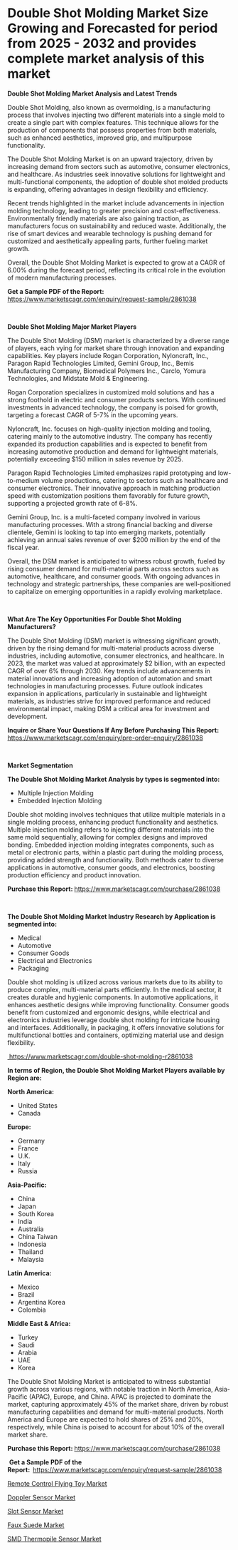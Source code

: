<p><h1>Double Shot Molding Market Size Growing and Forecasted for period from 2025 - 2032 and provides complete market analysis of this market</h1></p><p><strong>Double Shot Molding Market Analysis and Latest Trends</strong></p>
<p><p>Double Shot Molding, also known as overmolding, is a manufacturing process that involves injecting two different materials into a single mold to create a single part with complex features. This technique allows for the production of components that possess properties from both materials, such as enhanced aesthetics, improved grip, and multipurpose functionality. </p><p>The Double Shot Molding Market is on an upward trajectory, driven by increasing demand from sectors such as automotive, consumer electronics, and healthcare. As industries seek innovative solutions for lightweight and multi-functional components, the adoption of double shot molded products is expanding, offering advantages in design flexibility and efficiency. </p><p>Recent trends highlighted in the market include advancements in injection molding technology, leading to greater precision and cost-effectiveness. Environmentally friendly materials are also gaining traction, as manufacturers focus on sustainability and reduced waste. Additionally, the rise of smart devices and wearable technology is pushing demand for customized and aesthetically appealing parts, further fueling market growth. </p><p>Overall, the Double Shot Molding Market is expected to grow at a CAGR of 6.00% during the forecast period, reflecting its critical role in the evolution of modern manufacturing processes.</p></p>
<p><strong>Get a Sample PDF of the Report:&nbsp;</strong> <a href="https://www.marketscagr.com/enquiry/request-sample/2861038?utm_campaign=2660&utm_medium=2&utm_source=Github&utm_content=ia&utm_term=12032025&utm_id=double-shot-molding">https://www.marketscagr.com/enquiry/request-sample/2861038</a></p>
<p>&nbsp;</p>
<p><strong>Double Shot Molding Major Market Players</strong></p>
<p><p>The Double Shot Molding (DSM) market is characterized by a diverse range of players, each vying for market share through innovation and expanding capabilities. Key players include Rogan Corporation, Nyloncraft, Inc., Paragon Rapid Technologies Limited, Gemini Group, Inc., Bemis Manufacturing Company, Biomedical Polymers Inc., Carclo, Yomura Technologies, and Midstate Mold & Engineering.</p><p>Rogan Corporation specializes in customized mold solutions and has a strong foothold in electric and consumer products sectors. With continued investments in advanced technology, the company is poised for growth, targeting a forecast CAGR of 5-7% in the upcoming years.</p><p>Nyloncraft, Inc. focuses on high-quality injection molding and tooling, catering mainly to the automotive industry. The company has recently expanded its production capabilities and is expected to benefit from increasing automotive production and demand for lightweight materials, potentially exceeding $150 million in sales revenue by 2025.</p><p>Paragon Rapid Technologies Limited emphasizes rapid prototyping and low-to-medium volume productions, catering to sectors such as healthcare and consumer electronics. Their innovative approach in matching production speed with customization positions them favorably for future growth, supporting a projected growth rate of 6-8%.</p><p>Gemini Group, Inc. is a multi-faceted company involved in various manufacturing processes. With a strong financial backing and diverse clientele, Gemini is looking to tap into emerging markets, potentially achieving an annual sales revenue of over $200 million by the end of the fiscal year.</p><p>Overall, the DSM market is anticipated to witness robust growth, fueled by rising consumer demand for multi-material parts across sectors such as automotive, healthcare, and consumer goods. With ongoing advances in technology and strategic partnerships, these companies are well-positioned to capitalize on emerging opportunities in a rapidly evolving marketplace.</p></p>
<p>&nbsp;</p>
<p><strong>What Are The Key Opportunities For Double Shot Molding Manufacturers?</strong></p>
<p><p>The Double Shot Molding (DSM) market is witnessing significant growth, driven by the rising demand for multi-material products across diverse industries, including automotive, consumer electronics, and healthcare. In 2023, the market was valued at approximately $2 billion, with an expected CAGR of over 6% through 2030. Key trends include advancements in material innovations and increasing adoption of automation and smart technologies in manufacturing processes. Future outlook indicates expansion in applications, particularly in sustainable and lightweight materials, as industries strive for improved performance and reduced environmental impact, making DSM a critical area for investment and development.</p></p>
<p><strong>Inquire or Share Your Questions If Any Before Purchasing This Report:</strong> <a href="https://www.marketscagr.com/enquiry/pre-order-enquiry/2861038?utm_campaign=2660&utm_medium=2&utm_source=Github&utm_content=ia&utm_term=12032025&utm_id=double-shot-molding">https://www.marketscagr.com/enquiry/pre-order-enquiry/2861038</a></p>
<p>&nbsp;</p>
<p><strong>Market Segmentation</strong></p>
<p><strong>The Double Shot Molding Market Analysis by types is segmented into:</strong></p>
<p><ul><li>Multiple Injection Molding</li><li>Embedded Injection Molding</li></ul></p>
<p><p>Double shot molding involves techniques that utilize multiple materials in a single molding process, enhancing product functionality and aesthetics. Multiple injection molding refers to injecting different materials into the same mold sequentially, allowing for complex designs and improved bonding. Embedded injection molding integrates components, such as metal or electronic parts, within a plastic part during the molding process, providing added strength and functionality. Both methods cater to diverse applications in automotive, consumer goods, and electronics, boosting production efficiency and product innovation.</p></p>
<p><strong>Purchase this Report:&nbsp;</strong><a href="https://www.marketscagr.com/purchase/2861038?utm_campaign=2660&utm_medium=2&utm_source=Github&utm_content=ia&utm_term=12032025&utm_id=double-shot-molding">https://www.marketscagr.com/purchase/2861038</a></p>
<p>&nbsp;</p>
<p><strong>The Double Shot Molding Market Industry Research by Application is segmented into:</strong></p>
<p><ul><li>Medical</li><li>Automotive</li><li>Consumer Goods</li><li>Electrical and Electronics</li><li>Packaging</li></ul></p>
<p><p>Double shot molding is utilized across various markets due to its ability to produce complex, multi-material parts efficiently. In the medical sector, it creates durable and hygienic components. In automotive applications, it enhances aesthetic designs while improving functionality. Consumer goods benefit from customized and ergonomic designs, while electrical and electronics industries leverage double shot molding for intricate housing and interfaces. Additionally, in packaging, it offers innovative solutions for multifunctional bottles and containers, optimizing material use and design flexibility.</p></p>
<p><a href="https://www.marketscagr.com/double-shot-molding-r2861038?utm_campaign=2660&utm_medium=2&utm_source=Github&utm_content=ia&utm_term=12032025&utm_id=double-shot-molding">&nbsp;https://www.marketscagr.com/double-shot-molding-r2861038</a></p>
<p><strong>In terms of Region, the Double Shot Molding Market Players available by Region are:</strong></p>
<p>
    <p> <strong> North America: </strong>
        <ul>
            <li>United States</li>
            <li>Canada</li>
        </ul>
        </p> 
    <p> <strong> Europe: </strong>
        <ul>
            <li>Germany</li>
            <li>France</li>
            <li>U.K.</li>
            <li>Italy</li>
            <li>Russia</li>
        </ul>
        </p> 
    <p> <strong> Asia-Pacific: </strong>
        <ul>
            <li>China</li>
            <li>Japan</li>
            <li>South Korea</li>
            <li>India</li>
            <li>Australia</li>
            <li>China Taiwan</li>
            <li>Indonesia</li>
            <li>Thailand</li>
            <li>Malaysia</li>
        </ul>
        </p> 
    <p> <strong> Latin America: </strong>
        <ul>
            <li>Mexico</li>
            <li>Brazil</li>
            <li>Argentina Korea</li>
            <li>Colombia</li>
        </ul>
        </p> 
    <p> <strong> Middle East & Africa: </strong>
        <ul>
            <li>Turkey</li>
            <li>Saudi</li>
            <li>Arabia</li>
            <li>UAE</li>
            <li>Korea</li>
        </ul>
    </p>
    </p>
<p><p>The Double Shot Molding Market is anticipated to witness substantial growth across various regions, with notable traction in North America, Asia-Pacific (APAC), Europe, and China. APAC is projected to dominate the market, capturing approximately 45% of the market share, driven by robust manufacturing capabilities and demand for multi-material products. North America and Europe are expected to hold shares of 25% and 20%, respectively, while China is poised to account for about 10% of the overall market share.</p></p>
<p><strong>Purchase this Report: </strong><a href="https://www.marketscagr.com/purchase/2861038?utm_campaign=2660&utm_medium=2&utm_source=Github&utm_content=ia&utm_term=12032025&utm_id=double-shot-molding">https://www.marketscagr.com/purchase/2861038</a></p>
<p>&nbsp;<strong>Get a Sample PDF of the Report:&nbsp;&nbsp;</strong><a href="https://www.marketscagr.com/enquiry/request-sample/2861038?utm_campaign=2660&utm_medium=2&utm_source=Github&utm_content=ia&utm_term=12032025&utm_id=double-shot-molding">https://www.marketscagr.com/enquiry/request-sample/2861038</a></p>
<p><strong></strong></p>
<p><p><a href="https://github.com/ChiragRp1/Market-Research-Report-List-7/blob/main/remote-control-flying-toy-market.md?utm_campaign=2660&utm_medium=2&utm_source=Github&utm_content=ia&utm_term=12032025&utm_id=double-shot-molding">Remote Control Flying Toy Market</a></p><p><a href="https://www.linkedin.com/pulse/determining-doppler-sensormarket-size-trends-projected-cagr-ty5lf?utm_campaign=2660&utm_medium=2&utm_source=Github&utm_content=ia&utm_term=12032025&utm_id=double-shot-molding">Doppler Sensor Market</a></p><p><a href="https://www.linkedin.com/pulse/slot-sensor-industry-report-examines-recent-innovations-eih9f?utm_campaign=2660&utm_medium=2&utm_source=Github&utm_content=ia&utm_term=12032025&utm_id=double-shot-molding">Slot Sensor Market</a></p><p><a href="https://github.com/gukenneth26571/Market-Research-Report-List-1/blob/main/faux-suede-market.md?utm_campaign=2660&utm_medium=2&utm_source=Github&utm_content=ia&utm_term=12032025&utm_id=double-shot-molding">Faux Suede Market</a></p><p><a href="https://www.linkedin.com/pulse/future-trends-smd-thermopile-sensor-market-2025-2032-size-key-vsjcf?utm_campaign=2660&utm_medium=2&utm_source=Github&utm_content=ia&utm_term=12032025&utm_id=double-shot-molding">SMD Thermopile Sensor Market</a></p></p>